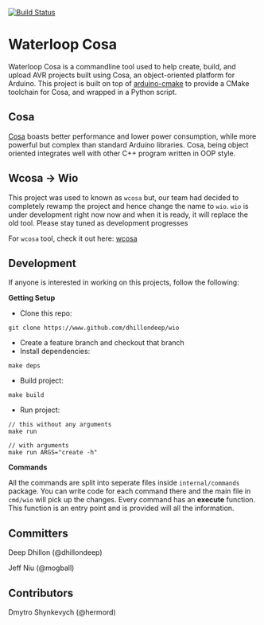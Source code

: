 [![Build Status](https://travis-ci.org/waterloop/wcosa.svg?branch=master)](https://travis-ci.org/waterloop/wcosa)

# Waterloop Cosa

Waterloop Cosa is a commandline tool used to help create, build, and upload AVR projects built using Cosa, an object-oriented platform for Arduino. This project is built on top of 
[arduino-cmake](https://github.com/arduino-cmake/arduino-cmake) to provide a CMake toolchain for Cosa,
and wrapped in a Python script.

## Cosa

[Cosa](https://github.com/mikaelpatel/Cosa) boasts better performance and lower power consumption, while more powerful but complex than standard Arduino libraries. Cosa, being object oriented integrates well with other C++ program written in OOP style.

## Wcosa -> Wio
This project was used to known as `wcosa` but, our team had decided to completely rewamp the project
and hence change the name to `wio`. `wio` is under development right now now and when it is ready, it
will replace the old tool. Please stay tuned as development progresses

For `wcosa` tool, check it out here: [wcosa](https://github.com/waterloop/wcosa)


## Development
If anyone is interested in working on this projects, follow the following:

**Getting Setup**
* Clone this repo:
```
git clone https://www.github.com/dhillondeep/wio
```
* Create a feature branch and checkout that branch
* Install dependencies:
```
make deps
```
* Build project:
```
make build
```
* Run project:
```
// this without any arguments
make run

// with arguments
make run ARGS="create -h"
```

**Commands**

All the commands are split into seperate files inside `internal/commands` package.
You can write code for each command there and the main file in `cmd/wio` will pick up the changes.
Every command has an **execute** function. This function is an entry point and is provided will all the information.



## Committers
Deep Dhillon (@dhillondeep)

Jeff Niu (@mogball)

## Contributors
Dmytro Shynkevych (@hermord)
